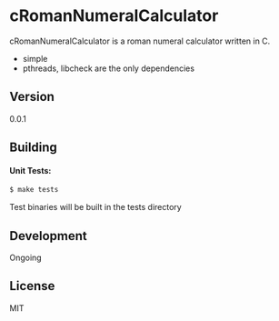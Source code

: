 # cRomanNumeralCalculator

cRomanNumeralCalculator is a roman numeral calculator written in C.

  - simple
  - pthreads, libcheck are the only dependencies

## Version
0.0.1

## Building

#### Unit Tests:
```sh
$ make tests
```

Test binaries will be built in the tests directory

## Development

Ongoing

License
----

MIT
